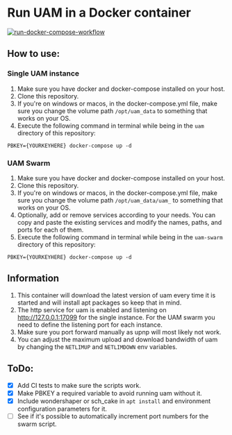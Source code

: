 # Run UAM in a Docker container
[![run-docker-compose-workflow](https://github.com/Tha14/uam-docker/actions/workflows/push.yml/badge.svg)](https://github.com/Tha14/uam-docker/actions/workflows/push.yml)

## How to use:
### Single UAM instance
1. Make sure you have docker and docker-compose installed on your host.
2. Clone this repository.
3. If you're on windows or macos, in the docker-compose.yml file, make sure you change the volume path `/opt/uam_data` to something that works on your OS.
4. Execute the following command in terminal while being in the `uam` directory of this repository:

```PBKEY={YOURKEYHERE} docker-compose up -d```

### UAM Swarm
1. Make sure you have docker and docker-compose installed on your host.
2. Clone this repository.
3. If you're on windows or macos, in the docker-compose.yml file, make sure you change the volume path `/opt/uam_data/uam_` to something that works on your OS.
4. Optionally, add or remove services according to your needs. You can copy and paste the existing services and modify the names, paths, and ports for each of them.
5. Execute the following command in terminal while being in the `uam-swarm` directory of this repository:

```PBKEY={YOURKEYHERE} docker-compose up -d```

## Information
1. This container will download the latest version of uam every time it is started and will install apt packages so keep that in mind.
2. The http service for uam is enabled and listening on http://127.0.0.1:17099 for the single instance. For the UAM swarm you need to define the listening port for each instance.
3. Make sure you port forward manually as upnp will most likely not work.
4. You can adjust the maximum upload and download bandwidth of uam by changing the `NETLIMUP` and `NETLIMDOWN` env variables.

## ToDo:
- [x] Add CI tests to make sure the scripts work.
- [x] Make PBKEY a required variable to avoid running uam without it.
- [x] Include wondershaper or sch_cake in `apt install` and environment configuration parameters for it.
- [ ] See if it's possible to automatically increment port numbers for the swarm script.
